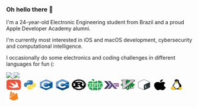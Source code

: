 ### Oh hello there 👋

I'm a 24-year-old Electronic Engineering student from Brazil and a proud Apple Developer Academy alumni.

I'm currently most interested in iOS and macOS development, cybersecurity and computational intelligence.

I occasionally do some electronics and coding challenges in different languages for fun (:

<div>
  <a href="https://vcoutasso.com">
  <img height="180em" src="https://github-readme-stats.vercel.app/api?username=vcoutasso&show_icons=true&theme=onedark&include_all_commits=true">
  <img height="180em" src="https://github-readme-stats.vercel.app/api/top-langs/?username=vcoutasso&layout=compact&theme=onedark&langs_count=6&exclude_repo=reading-notes,vcoutasso.github.io&hide=Jupyter%20Notebook,tex">
  </a>
</div>

<div style="display: inline_block">
  <img align="center" height="30" width="40" src = "https://raw.githubusercontent.com/devicons/devicon/master/icons/swift/swift-original.svg">
  <img align="center" height="30" width="40" src = "https://raw.githubusercontent.com/devicons/devicon/master/icons/python/python-original.svg">
  <img align="center" height="30" width="40" src = "https://raw.githubusercontent.com/devicons/devicon/master/icons/c/c-original.svg">
  <img align="center" height="30" width="40" src = "https://raw.githubusercontent.com/devicons/devicon/master/icons/cplusplus/cplusplus-original.svg"> 
  <img align="center" height="30" width="40" src = "https://raw.githubusercontent.com/devicons/devicon/master/icons/rust/rust-plain.svg">
  <img align="center" height="30" width="40" src = "https://raw.githubusercontent.com/devicons/devicon/develop/icons/apl/apl-original.svg">
  <img align="center" height="30" width="40" src = "https://raw.githubusercontent.com/devicons/devicon/master/icons/haskell/haskell-original.svg">
  <img align="center" height="30" width="40" src = "https://raw.githubusercontent.com/devicons/devicon/master/icons/vim/vim-original.svg">
  <img align="center" height="30" width="40" src = "https://raw.githubusercontent.com/devicons/devicon/master/icons/bash/bash-original.svg">
  <img align="center" height="30" width="40" src = "https://raw.githubusercontent.com/devicons/devicon/master/icons/apple/apple-original.svg">
  <img align="center" height="30" width="40" src = "https://raw.githubusercontent.com/devicons/devicon/master/icons/linux/linux-original.svg">
  <img align="center" height="30" width="40" src = "https://raw.githubusercontent.com/devicons/devicon/master/icons/firebase/firebase-plain.svg">
</div>
